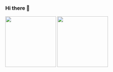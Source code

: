 ### Hi there 👋

<div>
<img height="160cm" src="https://github-readme-stats.vercel.app/api?username=Z0rz4&theme=codeSTACKr&show_icons=true"/>
<img height="160cm" src="https://github-readme-stats.vercel.app/api/top-langs/?username=anuraghazra&hide_progress=true"/>
</div>
